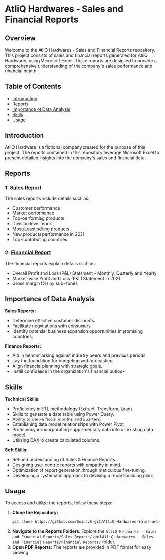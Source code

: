 # AtliQ Hardwares - Sales and Financial Reports

## Overview

Welcome to the AtliQ Hardwares - Sales and Financial Reports repository. This project consists of sales and financial reports generated for AtliQ Hardwares using Microsoft Excel. These reports are designed to provide a comprehensive understanding of the company's sales performance and financial health.

## Table of Contents

- [Introduction](#introduction)
- [Reports](#reports)
- [Importance of Data Analysis](#importance-of-data-analysis)
- [Skills](#skills)
- [Usage](#usage)

## Introduction

AtliQ Hardware is a fictional company created for the purpose of this project. The reports contained in this repository leverage Microsoft Excel to present detailed insights into the company's sales and financial data.

## Reports

### 1. [Sales Report](https://github.com/SouravS-git/AtliQ-Hardwares-Sales-and-Financial-Reports/tree/6dbc2b1905a5305d47fae93296344b7d74d02d61/AtliQ%20Hardwares%20-%20Sales%20and%20Financial%20Reports/Sales%20Reports)

The sales reports include details such as:
- Customer performance
- Market oerformance
- Top-oerforming products
- Division level report
- Most/Least selling products
- New products performance in 2021
- Top-contributing countries

### 2. [Financial Report](https://github.com/SouravS-git/AtliQ-Hardwares-Sales-and-Financial-Reports/tree/6dbc2b1905a5305d47fae93296344b7d74d02d61/AtliQ%20Hardwares%20-%20Sales%20and%20Financial%20Reports/Financial%20Reports)

The financial reports explain details such as:
- Overall Profit and Loss (P&L) Statement - Monthly, Quaterly and Yearly
- Market-wise Profit and Loss (P&L) Statement in 2021
- Gross margin (%) by sub-zones

##  Importance of Data Analysis

**Sales Reports:**

- Determine effective customer discounts.
- Facilitate negotiations with consumers.
- Identify potential business expansion opportunities in promising countries.

**Finance Reports:**

- Aid in benchmarking against industry peers and previous periods.
- Lay the foundation for budgeting and forecasting.
- Align financial planning with strategic goals.
- Instill confidence in the organization's financial outlook.

## Skills

**Technical Skills:**

- Proficiency in ETL methodology (Extract, Transform, Load).
- Skills to generate a date table using Power Query.
- Ability to derive fiscal months and quarters.
- Establishing data model relationships with Power Pivot.
- Proficiency in incorporating supplementary data into an existing data model.
- Utilizing DAX to create calculated columns.

**Soft Skills:**

- Refined understanding of Sales & Finance Reports.
- Designing user-centric reports with empathy in mind.
- Optimization of report generation through meticulous fine-tuning.
- Developing a systematic approach to devising a report-building plan.

## Usage

To access and utilize the reports, follow these steps:

1. **Clone the Repository:**
   ```bash
   git clone https://github.com/SouravS-git/AtliQ-Hardwares-Sales-and-Financial-Reports.git

2. **Navigate to the Reports Folders:** Explore the `AtliQ Hardwares - Sales and Financial Reports/Sales Reports/` and `AtliQ Hardwares - Sales and Financial Reports/Financial Reports/` folder.
3. **Open PDF Reports:** The reports are provided in PDF format for easy viewing
